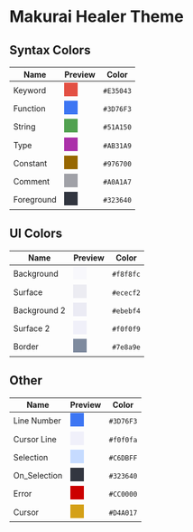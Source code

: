 # Makurai Healer Theme

## Syntax Colors
| Name      | Preview | Color          |
|-----------|---------|----------------|
| Keyword   | ![keyword](../../dogs/healer/keyword.png) | `#E35043` |
| Function  | ![function](../../dogs/healer/function.png) | `#3D76F3` |
| String    | ![string](../../dogs/healer/string.png) | `#51A150` |
| Type      | ![type](../../dogs/healer/type.png) | `#AB31A9` |
| Constant  | ![constant](../../dogs/healer/constant.png) | `#976700` |
| Comment   | ![comment](../../dogs/healer/comment.png) | `#A0A1A7` |
| Foreground| ![foreground](../../dogs/healer/foreground.png) | `#323640` |

## UI Colors
| Name          | Preview | Color           |
|---------------|---------|-----------------|
| Background    | ![bg](../../dogs/healer/bg.png) | `#f8f8fc` |
| Surface       | ![surface](../../dogs/healer/surface.png) | `#ececf2` |
| Background 2  | ![bg_alt](../../dogs/healer/bg_alt.png) | `#ebebf4` |
| Surface 2     | ![surface_alt](../../dogs/healer/surface_alt.png) | `#f0f0f9` |
| Border        | ![border](../../dogs/healer/border.png) | `#7e8a9e` |

## Other
| Name         | Preview | Color           |
|--------------|---------|-----------------|
| Line Number  | ![line_nr](../../dogs/healer/line_nr.png) | `#3D76F3` |
| Cursor Line  | ![cursor_line](../../dogs/healer/cursor_line.png) | `#f0f0fa` |
| Selection    | ![selection](../../dogs/healer/selection.png) | `#C6DBFF` |
| On_Selection | ![on_selection](../../dogs/healer/on_selection.png) | `#323640` |
| Error        | ![error](../../dogs/healer/error.png) | `#CC0000` |
| Cursor       | ![cursor](../../dogs/healer/cursor.png) | `#D4A017` |